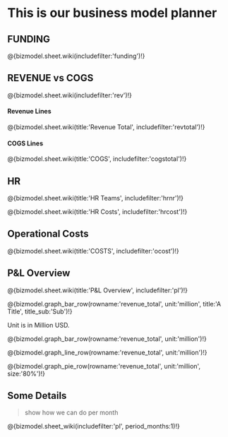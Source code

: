 # This is our business model planner

## FUNDING

@{bizmodel.sheet.wiki(includefilter:'funding')!}

## REVENUE vs COGS

@{bizmodel.sheet.wiki(includefilter:'rev')!}

#### Revenue Lines

@{bizmodel.sheet.wiki(title:'Revenue Total', includefilter:'revtotal')!}

#### COGS Lines

@{bizmodel.sheet.wiki(title:'COGS', includefilter:'cogstotal')!}

## HR

@{bizmodel.sheet.wiki(title:'HR Teams', includefilter:'hrnr')!}

@{bizmodel.sheet.wiki(title:'HR Costs', includefilter:'hrcost')!}

## Operational Costs

@{bizmodel.sheet.wiki(title:'COSTS', includefilter:'ocost')!}

## P&L Overview

<!-- period is in months, 3 means every quarter -->

@{bizmodel.sheet.wiki(title:'P&L Overview', includefilter:'pl')!}

@{bizmodel.graph_bar_row(rowname:'revenue_total', unit:'million', title:'A Title', title_sub:'Sub')!}

Unit is in Million USD.

@{bizmodel.graph_bar_row(rowname:'revenue_total', unit:'million')!}

@{bizmodel.graph_line_row(rowname:'revenue_total', unit:'million')!}

@{bizmodel.graph_pie_row(rowname:'revenue_total', unit:'million', size:'80%')!}

## Some Details

> show how we can do per month

@{bizmodel.sheet_wiki(includefilter:'pl', period_months:1)!}